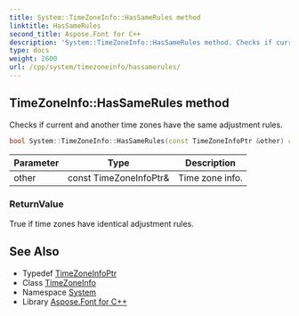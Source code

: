 ```yaml
---
title: System::TimeZoneInfo::HasSameRules method
linktitle: HasSameRules
second_title: Aspose.Font for C++
description: 'System::TimeZoneInfo::HasSameRules method. Checks if current and another time zones have the same adjustment rules in C++.'
type: docs
weight: 2600
url: /cpp/system/timezoneinfo/hassamerules/
---
```

## TimeZoneInfo::HasSameRules method


Checks if current and another time zones have the same adjustment rules.

```cpp
bool System::TimeZoneInfo::HasSameRules(const TimeZoneInfoPtr &other) const
```


| Parameter | Type | Description |
| --- | --- | --- |
| other | const TimeZoneInfoPtr\& | Time zone info. |

### ReturnValue

True if time zones have identical adjustment rules.

## See Also

* Typedef [TimeZoneInfoPtr](../../timezoneinfoptr/)
* Class [TimeZoneInfo](../)
* Namespace [System](../../)
* Library [Aspose.Font for C++](../../../)
